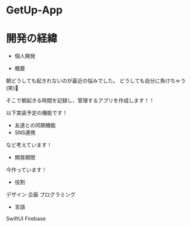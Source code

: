 # GetUp-App

# 開発の経緯


- 個人開発

- 概要

朝どうしても起きれないのが最近の悩みでした。
どうしても自分に負けちゃう(笑)🙁

そこで朝起きる時間を記録し、管理するアプリを作成します！！

以下実装予定の機能です！
- 友達との同期機能
- SNS連携

など考えています！

- 開発期間　

今作っています！

- 役割　

デザイン
企画
プログラミング

- 言語

SwiftUI 
Firebase


